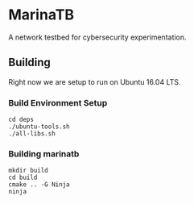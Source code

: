# MarinaTB
A network testbed for cybersecurity experimentation.

## Building

Right now we are setup to run on Ubuntu 16.04 LTS.

### Build Environment Setup

```shell
cd deps
./ubuntu-tools.sh
./all-libs.sh
```

### Building marinatb

```shell
mkdir build
cd build
cmake .. -G Ninja
ninja
```
